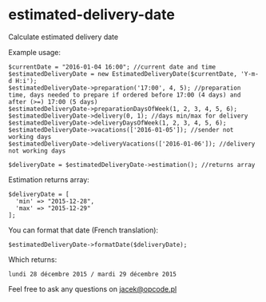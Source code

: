 # estimated-delivery-date
Calculate estimated delivery date

Example usage:

```
$currentDate = "2016-01-04 16:00"; //current date and time
$estimatedDeliveryDate = new EstimatedDeliveryDate($currentDate, 'Y-m-d H:i');
$estimatedDeliveryDate->preparation('17:00', 4, 5); //preparation time, days needed to prepare if ordered before 17:00 (4 days) and after (>=) 17:00 (5 days)
$estimatedDeliveryDate->preparationDaysOfWeek(1, 2, 3, 4, 5, 6);
$estimatedDeliveryDate->delivery(0, 1); //days min/max for delivery
$estimatedDeliveryDate->deliveryDaysOfWeek(1, 2, 3, 4, 5, 6);
$estimatedDeliveryDate->vacations(['2016-01-05']); //sender not working days
$estimatedDeliveryDate->deliveryVacations(['2016-01-06']); //delivery not working days

$deliveryDate = $estimatedDeliveryDate->estimation(); //returns array
```

Estimation returns array:
```
$deliveryDate = [
  'min' => "2015-12-28",
  'max' => "2015-12-29"
];
```

You can format that date (French translation):
```
$estimatedDeliveryDate->formatDate($deliveryDate);
```

Which returns:
```
lundi 28 décembre 2015 / mardi 29 décembre 2015
```

Feel free to ask any questions on jacek@opcode.pl

